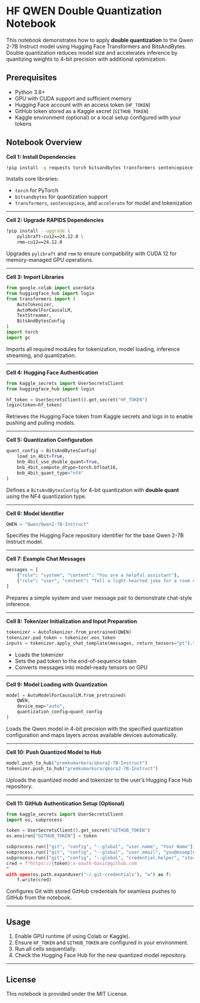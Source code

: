 # HF QWEN Double Quantization Notebook

This notebook demonstrates how to apply **double quantization** to the Qwen 2-7B Instruct model using Hugging Face Transformers and BitsAndBytes. Double quantization reduces model size and accelerates inference by quantizing weights to 4-bit precision with additional optimization.

## Prerequisites

- Python 3.8+
- GPU with CUDA support and sufficient memory
- Hugging Face account with an access token (`HF_TOKEN`)
- GitHub token stored as a Kaggle secret (`GITHUB_TOKEN`)
- Kaggle environment (optional) or a local setup configured with your tokens

## Notebook Overview

**Cell 1: Install Dependencies**  
```bash
!pip install -q requests torch bitsandbytes transformers sentencepiece accelerate
```
Installs core libraries:  
- `torch` for PyTorch  
- `bitsandbytes` for quantization support  
- `transformers`, `sentencepiece`, and `accelerate` for model and tokenization  

---

**Cell 2: Upgrade RAPIDS Dependencies**  
```bash
!pip install --upgrade \
    pylibraft-cu12==24.12.0 \
    rmm-cu12==24.12.0
```
Upgrades `pylibraft` and `rmm` to ensure compatibility with CUDA 12 for memory-managed GPU operations.

---

**Cell 3: Import Libraries**  
```python
from google.colab import userdata
from huggingface_hub import login
from transformers import (
    AutoTokenizer,
    AutoModelForCausalLM,
    TextStreamer,
    BitsAndBytesConfig
)
import torch
import gc
```
Imports all required modules for tokenization, model loading, inference streaming, and quantization.

---

**Cell 4: Hugging Face Authentication**  
```python
from kaggle_secrets import UserSecretsClient
from huggingface_hub import login

hf_token = UserSecretsClient().get_secret("HF_TOKEN")
login(token=hf_token)
```
Retrieves the Hugging Face token from Kaggle secrets and logs in to enable pushing and pulling models.

---

**Cell 5: Quantization Configuration**  
```python
quant_config = BitsAndBytesConfig(
    load_in_4bit=True,
    bnb_4bit_use_double_quant=True,
    bnb_4bit_compute_dtype=torch.bfloat16,
    bnb_4bit_quant_type="nf4"
)
```
Defines a `BitsAndBytesConfig` for 4-bit quantization with **double quant** using the NF4 quantization type.

---

**Cell 6: Model Identifier**  
```python
QWEN = "Qwen/Qwen2-7B-Instruct"
```
Specifies the Hugging Face repository identifier for the base Qwen 2-7B Instruct model.

---

**Cell 7: Example Chat Messages**  
```python
messages = [
    {"role": "system", "content": "You are a helpful assistant"},
    {"role": "user", "content": "Tell a light-hearted joke for a room of ship captains"}
]
```
Prepares a simple system and user message pair to demonstrate chat-style inference.

---

**Cell 8: Tokenizer Initialization and Input Preparation**  
```python
tokenizer = AutoTokenizer.from_pretrained(QWEN)
tokenizer.pad_token = tokenizer.eos_token
inputs = tokenizer.apply_chat_template(messages, return_tensors="pt").to("cuda")
```
- Loads the tokenizer  
- Sets the pad token to the end-of-sequence token  
- Converts messages into model-ready tensors on GPU

---

**Cell 9: Model Loading with Quantization**  
```python
model = AutoModelForCausalLM.from_pretrained(
    QWEN,
    device_map="auto",
    quantization_config=quant_config
)
```
Loads the Qwen model in 4-bit precision with the specified quantization configuration and maps layers across available devices automatically.

---

**Cell 10: Push Quantized Model to Hub**  
```python
model.push_to_hub("premkumarkora/qkora2-7B-Instruct")
tokenizer.push_to_hub("premkumarkora/qkora2-7B-Instruct")
```
Uploads the quantized model and tokenizer to the user’s Hugging Face Hub repository.

---

**Cell 11: GitHub Authentication Setup (Optional)**  
```python
from kaggle_secrets import UserSecretsClient
import os, subprocess

token = UserSecretsClient().get_secret("GITHUB_TOKEN")
os.environ["GITHUB_TOKEN"] = token

subprocess.run(["git", "config", "--global", "user.name", "Your Name"])
subprocess.run(["git", "config", "--global", "user.email", "you@example.com"])
subprocess.run(["git", "config", "--global", "credential.helper", "store"])
cred = f"https://{token}:x-oauth-basic@github.com
"
with open(os.path.expanduser("~/.git-credentials"), "w") as f:
    f.write(cred)
```
Configures Git with stored GitHub credentials for seamless pushes to GitHub from the notebook.

---

## Usage

1. Enable GPU runtime (if using Colab or Kaggle).  
2. Ensure `HF_TOKEN` and `GITHUB_TOKEN` are configured in your environment.  
3. Run all cells sequentially.  
4. Check the Hugging Face Hub for the new quantized model repository.

---

## License

This notebook is provided under the MIT License.


